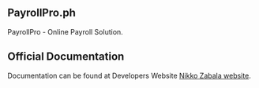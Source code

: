## PayrollPro.ph

PayrollPro - Online Payroll Solution.

## Official Documentation

Documentation can be found at Developers Website [Nikko Zabala website](http://nikkozabala.me).


